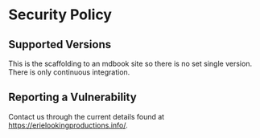 # Security Policy

## Supported Versions

This is the scaffolding to an mdbook site so there is no set single version.  There is only continuous integration. 

## Reporting a Vulnerability

Contact us through the current details found at <https://erielookingproductions.info/>.
